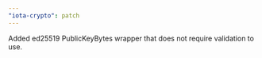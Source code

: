 ```yaml
---
"iota-crypto": patch
---
```


Added ed25519 PublicKeyBytes wrapper that does not require validation to use.
